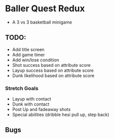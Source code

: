 # Baller Quest Redux

- A 3 vs 3 basketball minigame

## TODO:

- Add title screen
- Add game timer
- Add win/lose condition
- Shot success based on attribute score
- Layup success based on attribute score
- Dunk likelihood based on attribute score

### Stretch Goals

- Layup with contact
- Dunk with contact
- Post Up and fadeaway shots
- Special abilities (dribble hesi pull up, step back)

## Bugs

